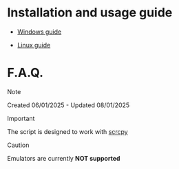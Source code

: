 # Installation and usage guide

* [Windows guide](https://github.com/maikuITA/WolvesvilleADBOT/blob/main/guides/windows.md)

* [Linux guide](https://github.com/maikuITA/WolvesvilleADBOT/blob/main/guides/linux.md)

# F.A.Q.
> [!NOTE]
> Created 06/01/2025 - Updated 08/01/2025

> [!IMPORTANT]
> The script is designed to work with [scrcpy](https://github.com/Genymobile/scrcpy)

> [!CAUTION]
> Emulators are currently **NOT supported**